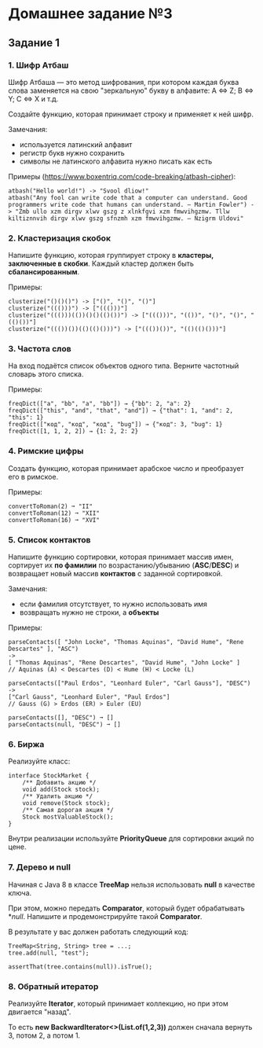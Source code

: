 # Домашнее задание №3

## Задание 1

### 1. Шифр Атбаш

Шифр Атбаша — это метод шифрования, при котором каждая буква слова заменяется на свою "зеркальную" букву в алфавите:
A <=> Z; B <=> Y; C <=> X и т.д.

Создайте функцию, которая принимает строку и применяет к ней шифр.

Замечания:

* используется латинский алфавит
* регистр букв нужно сохранить
* символы не латинского алфавита нужно писать как есть

Примеры (https://www.boxentriq.com/code-breaking/atbash-cipher):

    atbash("Hello world!") -> "Svool dliow!"
    atbash("Any fool can write code that a computer can understand. Good programmers write code that humans can understand. ― Martin Fowler") -> "Zmb ullo xzm dirgv xlwv gszg z xlnkfgvi xzm fmwvihgzmw. Tllw kiltiznnvih dirgv xlwv gszg sfnzmh xzm fmwvihgzmw. ― Nzigrm Uldovi"

### 2. Кластеризация скобок

Напишите функцию, которая группирует строку в **кластеры, заключенные в скобки**. Каждый кластер должен быть
**сбалансированным**.

Примеры:

    clusterize("()()()") -> ["()", "()", "()"]
    clusterize("((()))") -> ["((()))"]
    clusterize("((()))(())()()(()())") -> ["((()))", "(())", "()", "()", "(()())"]
    clusterize("((())())(()(()()))") -> ["((())())", "(()(()()))"]

### 3. Частота слов

На вход подаётся список объектов одного типа. Верните частотный словарь этого списка.

Примеры:

    freqDict(["a", "bb", "a", "bb"]) → {"bb": 2, "a": 2}
    freqDict(["this", "and", "that", "and"]) → {"that": 1, "and": 2, "this": 1}
    freqDict(["код", "код", "код", "bug"]) → {"код": 3, "bug": 1}
    freqDict([1, 1, 2, 2]) → {1: 2, 2: 2}

### 4. Римские цифры

Создать функцию, которая принимает арабское число и преобразует его в римское.

Примеры:

    convertToRoman(2) ➞ "II"
    convertToRoman(12) ➞ "XII"
    convertToRoman(16) ➞ "XVI"

### 5. Список контактов

Напишите функцию сортировки, которая принимает массив имен, сортирует их **по фамилии** по возрастанию/убыванию 
(**ASC**/**DESC**) и возвращает новый массив **контактов** с заданной сортировкой.

Замечания:

* если фамилия отсутствует, то нужно использовать имя
* возвращать нужно не строки, а **объекты**

Примеры:

    parseContacts([ "John Locke", "Thomas Aquinas", "David Hume", "Rene Descartes" ], "ASC") 
    ->
    [ "Thomas Aquinas", "Rene Descartes", "David Hume", "John Locke" ]
    // Aquinas (A) < Descartes (D) < Hume (H) < Locke (L)
    
    parseContacts(["Paul Erdos", "Leonhard Euler", "Carl Gauss"], "DESC")
    ->
    ["Carl Gauss", "Leonhard Euler", "Paul Erdos"]
    // Gauss (G) > Erdos (ER) > Euler (EU)
    
    parseContacts([], "DESC") ➞ []
    parseContacts(null, "DESC") ➞ []

### 6. Биржа

Реализуйте класс:

    interface StockMarket {
        /** Добавить акцию */
        void add(Stock stock);
        /** Удалить акцию */
        void remove(Stock stock);
        /** Самая дорогая акция */
        Stock mostValuableStock();
    }

Внутри реализации используйте **PriorityQueue** для сортировки акций по цене.

### 7. Дерево и null

Начиная с Java 8 в классе **TreeMap** нельзя использовать **null** в качестве ключа.

При этом, можно передать **Comparator**, который будет обрабатывать **null*. Напишите и продемонстрируйте такой 
**Comparator**.

В результате у вас должен работать следующий код:

    TreeMap<String, String> tree = ...;
    tree.add(null, "test");

    assertThat(tree.contains(null)).isTrue();

### 8. Обратный итератор

Реализуйте **Iterator<T>**, который принимает коллекцию, но при этом двигается "назад".

То есть **new BackwardIterator<>(List.of(1,2,3))** должен сначала вернуть 3, потом 2, а потом 1.
